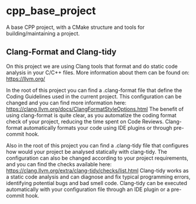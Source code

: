 # cpp_base_project
A base CPP project, with a CMake structure and tools for building/maintaining a project.

## Clang-Format and Clang-tidy
On this project we are using Clang tools that format and do static code analysis in your C/C++ files.
More information about them can be found on: https://llvm.org/

In the root of this project you can find a .clang-format file that define the Coding Guidelines used in the current project.
This configuration can be changed and you can find more information here: https://clang.llvm.org/docs/ClangFormatStyleOptions.html
The benefit of using clang-format is quite clear, as you automatize the coding format check of your project, reducing the time spent on Code Reviews.
Clang-format automatically formats your code using IDE plugins or through pre-commit hook.

Also in the root of this project you can find a .clang-tidy file that configures how would your project be analysed statically with clang-tidy.
The configuration can also be changed according to your project requirements, and you can find the checks available here: https://clang.llvm.org/extra/clang-tidy/checks/list.html
Clang-tidy works as a static code analysis and can diagnose and fix typical programming errors, identifying potential bugs and bad smell code.
Clang-tidy can be executed automatically with your configuration file through an IDE plugin or a pre-commit hook.